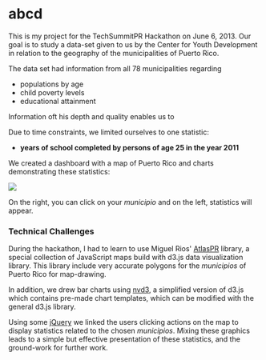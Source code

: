 abcd
============

This is my project for the TechSummitPR Hackathon on June 6, 2013.  Our goal is to study a data-set given to us by the Center for Youth Development in relation to the geography of the municipalities of Puerto Rico.

The data set had information from all 78 municipalities regarding

- populations by age
- child poverty levels
- educational attainment

Information oft his depth and quality enables us to 

Due to time constraints, we limited ourselves to one statistic:
- **years of school completed by persons of age 25 in the year 2011**

We created a dashboard with a map of Puerto Rico and charts demonstrating these statistics:

![](https://dl.dropboxusercontent.com/u/17949100/OGP/screenshot.png)

On the right, you can click on your *municipio* and on the left, statistics will appear.

### Technical Challenges

During the hackathon, I had to learn to use Miguel Rios' [AtlasPR](https://github.com/miguelrios/atlaspr) library, a special collection of JavaScript maps build with d3.js data visualization library.  This library include very accurate polygons for the *municipios* of Puerto Rico for map-drawing.

In addition, we drew bar charts using [nvd3](http://nvd3.org/), a simplified version of d3.js which contains pre-made chart templates, which can be modified with the general d3.js library.

Using some [jQuery](http://jquery.com/) we linked the users clicking actions on the map to display statistics related to the chosen *municipios*.  Mixing these graphics leads to a simple but effective presentation of these statistics, and the ground-work for further work.

